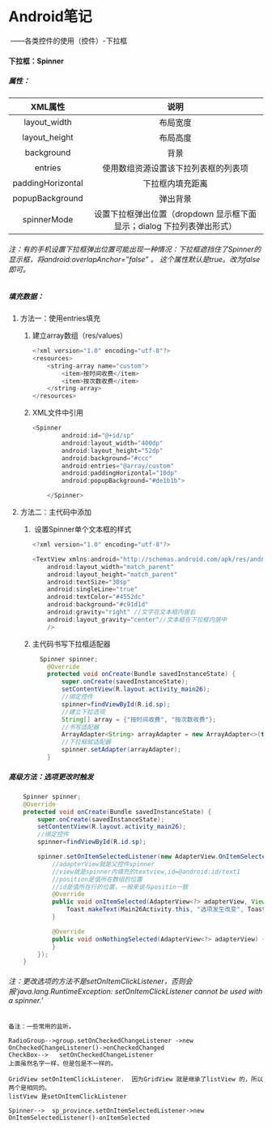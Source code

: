 # Android笔记

​				——各类控件的使用（控件）-下拉框

#### 下拉框：Spinner

##### 属性：

|      XML属性      |                             说明                             |
| :---------------: | :----------------------------------------------------------: |
|   layout_width    |                           布局宽度                           |
|   layout_height   |                           布局高度                           |
|    background     |                             背景                             |
|      entries      |             使用数组资源设置该下拉列表框的列表项             |
| paddingHorizontal |                       下拉框内填充距离                       |
|  popupBackground  |                           弹出背景                           |
|    spinnerMode    | 设置下拉框弹出位置（dropdown 显示框下面显示；dialog 下拉列表弹出形式） |

###### 注：有的手机设置下拉框弹出位置可能出现一种情况：下拉框遮挡住了Spinner的显示框，将android:overlapAnchor=”false” 。 这个属性默认是true。改为false即可。

##### 填充数据：

1. 方法一：使用entries填充

   1. 建立array数组（res/values）

      ```java
      <?xml version="1.0" encoding="utf-8"?>
      <resources>
          <string-array name="custom">
              <item>按时间收费</item>
              <item>按次数收费</item>
          </string-array>
      </resources>
      ```

   2. XML文件中引用

      ```java
      <Spinner
              android:id="@+id/sp"
              android:layout_width="400dp"
              android:layout_height="52dp"
              android:background="#ccc"
              android:entries="@array/custom"
              android:paddingHorizontal="10dp"
              android:popupBackground="#de1b1b">
      
          </Spinner>
      ```

2. 方法二：主代码中添加

   1. ​	设置Spinner单个文本框的样式

      ```java
      <?xml version="1.0" encoding="utf-8"?>
      
      <TextView xmlns:android="http://schemas.android.com/apk/res/android"
          android:layout_width="match_parent"
          android:layout_height="match_parent"
          android:textSize="30sp"
          android:singleLine="true"
          android:textColor="#4552dc"
          android:background="#c91d1d"
          android:gravity="right" //文字在文本框内居右
          android:layout_gravity="center"//文本框在下拉框内居中
          />
      ```

   2. 主代码书写下拉框适配器

      ```java
      	Spinner spinner;
          @Override
          protected void onCreate(Bundle savedInstanceState) {
              super.onCreate(savedInstanceState);
              setContentView(R.layout.activity_main26);
              //绑定控件
              spinner=findViewById(R.id.sp);
              //建立下拉选项
              String[] array = {"按时间收费", "按次数收费"};
              //书写适配器
              ArrayAdapter<String> arrayAdapter = new ArrayAdapter<>(this, R.layout.spinner, array);
              //下拉框赋适配器
              spinner.setAdapter(arrayAdapter);
          }
      ```

##### 高级方法：选项更改时触发

```java
	Spinner spinner;
    @Override
    protected void onCreate(Bundle savedInstanceState) {
        super.onCreate(savedInstanceState);
        setContentView(R.layout.activity_main26);
        //绑定控件
        spinner=findViewById(R.id.sp);

        spinner.setOnItemSelectedListener(new AdapterView.OnItemSelectedListener() {
            //adapterView就是父控件spinner
            //view就是spinner内填充的textview,id=@android:id/text1
            //position是值所在数组的位置
            //id是值所在行的位置，一般来说与positin一致
            @Override
            public void onItemSelected(AdapterView<?> adapterView, View view, int i, long l) {
                Toast.makeText(Main26Activity.this, "选项发生改变", Toast.LENGTH_SHORT).show();
            }

            @Override
            public void onNothingSelected(AdapterView<?> adapterView) {
            }
        });
    }
```

###### 注：更改选项的方法不是setOnItemClickListener，否则会报‘java.lang.RuntimeException: setOnItemClickListener cannot be used with a spinner.’

```
备注：一些常用的监听。

RadioGroup-->group.setOnCheckedChangeListener ->new OnCheckedChangeListener()->onCheckedChanged 
CheckBox-->   setOnCheckedChangeListener
上面虽然名字一样，但是包是不一样的。

GridView setOnItemClickListener.  因为GridView 就是继承了listView 的，所以两个是相同的。
listView 是setOnItemClickListener

Spinner-->  sp_province.setOnItemSelectedListener->new OnItemSelectedListener()-onItemSelected
```

